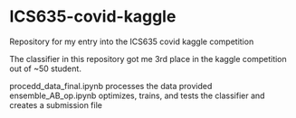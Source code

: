 # ICS635-covid-kaggle
Repository for my entry into the ICS635 covid kaggle competition

The classifier in this repository got me 3rd place in the kaggle competition out of ~50 student.

procedd_data_final.ipynb processes the data provided
ensemble_AB_op.ipynb optimizes, trains, and tests the classifier and creates a submission file
